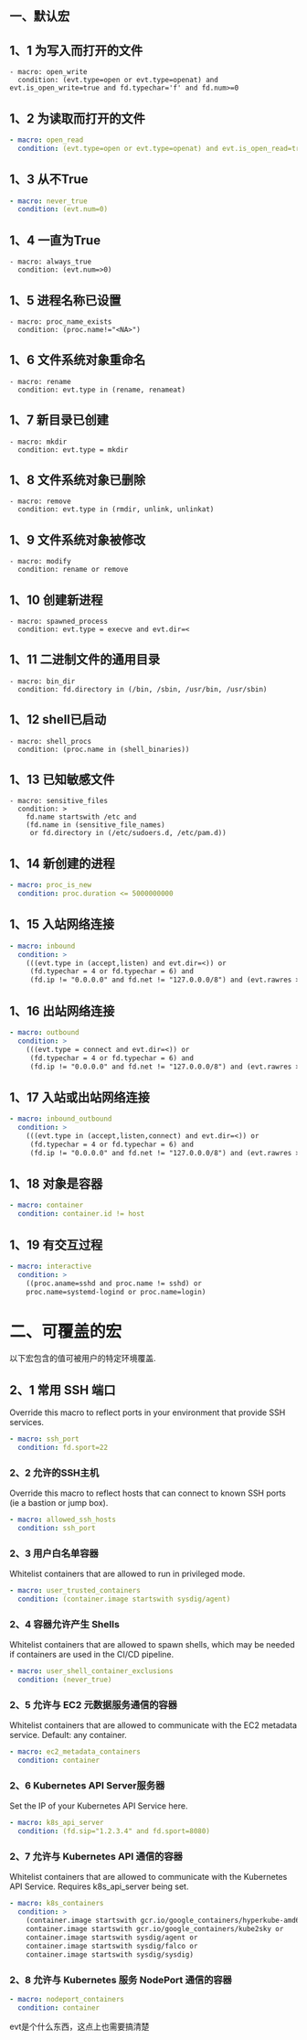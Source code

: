 ## 一、默认宏

## 1、1 为写入而打开的文件

```
- macro: open_write
  condition: (evt.type=open or evt.type=openat) and evt.is_open_write=true and fd.typechar='f' and fd.num>=0
```



## 1、2 为读取而打开的文件

```yaml
- macro: open_read
  condition: (evt.type=open or evt.type=openat) and evt.is_open_read=true and fd.typechar='f' and fd.num>=0
```



## 1、3 从不True

```yaml
- macro: never_true
  condition: (evt.num=0)
```



## 1、4 一直为True

```
- macro: always_true
  condition: (evt.num=>0)
```



## 1、5 进程名称已设置

```
- macro: proc_name_exists
  condition: (proc.name!="<NA>")
```



## 1、6 文件系统对象重命名

```
- macro: rename
  condition: evt.type in (rename, renameat)
```



## 1、7 新目录已创建

```
- macro: mkdir
  condition: evt.type = mkdir
```



## 1、8 文件系统对象已删除

```
- macro: remove
  condition: evt.type in (rmdir, unlink, unlinkat)
```

## 1、9 文件系统对象被修改

```
- macro: modify
  condition: rename or remove
```



## 1、10 创建新进程

```
- macro: spawned_process
  condition: evt.type = execve and evt.dir=<
```

## 1、11 二进制文件的通用目录

```
- macro: bin_dir
  condition: fd.directory in (/bin, /sbin, /usr/bin, /usr/sbin)
```



## 1、12 shell已启动

```
- macro: shell_procs
  condition: (proc.name in (shell_binaries))
```



## 1、13 已知敏感文件

```
- macro: sensitive_files
  condition: >
    fd.name startswith /etc and
    (fd.name in (sensitive_file_names)
     or fd.directory in (/etc/sudoers.d, /etc/pam.d))
```



## 1、14 新创建的进程

```yaml
- macro: proc_is_new
  condition: proc.duration <= 5000000000
```



## 1、15 入站网络连接

```yaml
- macro: inbound
  condition: >
    (((evt.type in (accept,listen) and evt.dir=<)) or
     (fd.typechar = 4 or fd.typechar = 6) and
     (fd.ip != "0.0.0.0" and fd.net != "127.0.0.0/8") and (evt.rawres >= 0 or evt.res = EINPROGRESS))
```



## 1、16 出站网络连接

```yaml
- macro: outbound
  condition: >
    (((evt.type = connect and evt.dir=<)) or
     (fd.typechar = 4 or fd.typechar = 6) and
     (fd.ip != "0.0.0.0" and fd.net != "127.0.0.0/8") and (evt.rawres >= 0 or evt.res = EINPROGRESS))
```



## 1、17 入站或出站网络连接

```yaml
- macro: inbound_outbound
  condition: >
    (((evt.type in (accept,listen,connect) and evt.dir=<)) or
     (fd.typechar = 4 or fd.typechar = 6) and
     (fd.ip != "0.0.0.0" and fd.net != "127.0.0.0/8") and (evt.rawres >= 0 or evt.res = EINPROGRESS))
```



## 1、18 对象是容器

```yaml
- macro: container
  condition: container.id != host
```



## 1、19 有交互过程

```yaml
- macro: interactive
  condition: >
    ((proc.aname=sshd and proc.name != sshd) or
    proc.name=systemd-logind or proc.name=login)
```



# 二、可覆盖的宏

以下宏包含的值可被用户的特定环境覆盖.

## 2、1 常用 SSH 端口

Override this macro to reflect ports in your environment that provide SSH services.

```yaml
- macro: ssh_port
  condition: fd.sport=22
```



### 2、2 允许的SSH主机

Override this macro to reflect hosts that can connect to known SSH ports (ie a bastion or jump box).

```yaml
- macro: allowed_ssh_hosts
  condition: ssh_port
```



### 2、3 用户白名单容器

Whitelist containers that are allowed to run in privileged mode.

```yaml
- macro: user_trusted_containers
  condition: (container.image startswith sysdig/agent)
```



### 2、4 容器允许产生 Shells

Whitelist containers that are allowed to spawn shells, which may be needed if containers are used in the CI/CD pipeline.

```yaml
- macro: user_shell_container_exclusions
  condition: (never_true)
```



### 2、5 允许与 EC2 元数据服务通信的容器

Whitelist containers that are allowed to communicate with the EC2 metadata service. Default: any container.

```yaml
- macro: ec2_metadata_containers
  condition: container
```



### 2、6 Kubernetes API Server服务器

Set the IP of your Kubernetes API Service here.

```yaml
- macro: k8s_api_server
  condition: (fd.sip="1.2.3.4" and fd.sport=8080)
```



### 2、7 允许与 Kubernetes API 通信的容器

Whitelist containers that are allowed to communicate with the Kubernetes API Service. Requires k8s_api_server being set.

```yaml
- macro: k8s_containers
  condition: >
    (container.image startswith gcr.io/google_containers/hyperkube-amd64 or
    container.image startswith gcr.io/google_containers/kube2sky or
    container.image startswith sysdig/agent or
    container.image startswith sysdig/falco or
    container.image startswith sysdig/sysdig)
```



### 2、8 允许与 Kubernetes 服务 NodePort 通信的容器

```yaml
- macro: nodeport_containers
  condition: container
```



evt是个什么东西，这点上也需要搞清楚